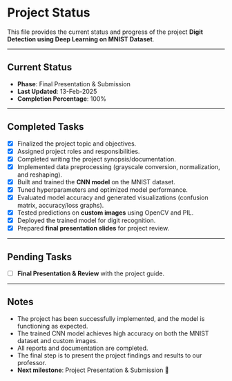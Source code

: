 

# Project Status

This file provides the current status and progress of the project **Digit Detection using Deep Learning on MNIST Dataset**.

---

## Current Status
- **Phase**: Final Presentation & Submission  
- **Last Updated**: 13-Feb-2025  
- **Completion Percentage**: 100%  

---

## Completed Tasks
- [x] Finalized the project topic and objectives.  
- [x] Assigned project roles and responsibilities.  
- [x] Completed writing the project synopsis/documentation.  
- [x] Implemented data preprocessing (grayscale conversion, normalization, and reshaping).  
- [x] Built and trained the **CNN model** on the MNIST dataset.  
- [x] Tuned hyperparameters and optimized model performance.  
- [x] Evaluated model accuracy and generated visualizations (confusion matrix, accuracy/loss graphs).  
- [x] Tested predictions on **custom images** using OpenCV and PIL.  
- [x] Deployed the trained model for digit recognition.  
- [x] Prepared **final presentation slides** for project review.  

---

## Pending Tasks
- [ ] **Final Presentation & Review** with the project guide.  

---

## Notes
- The project has been successfully implemented, and the model is functioning as expected.  
- The trained CNN model achieves high accuracy on both the MNIST dataset and custom images.  
- All reports and documentation are completed.  
- The final step is to present the project findings and results to our professor.  
- **Next milestone**: Project Presentation & Submission 🎯  
